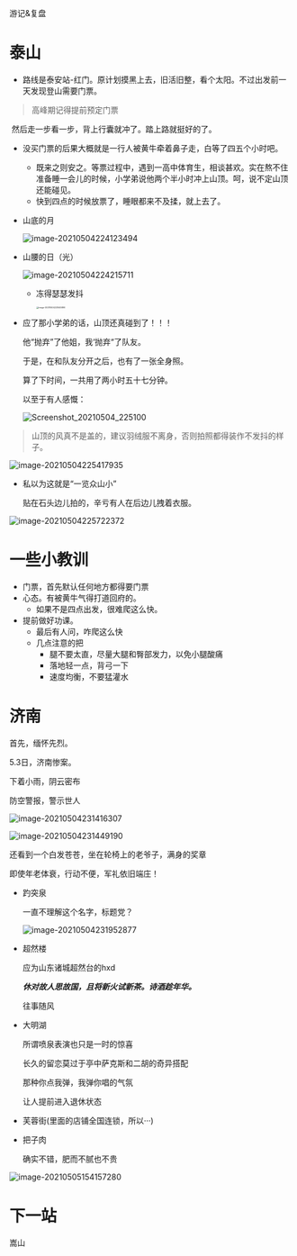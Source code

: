 

游记&复盘

# 泰山

- 路线是泰安站-红门。原计划摸黑上去，旧活旧整，看个太阳。不过出发前一天发现登山需要门票。

> 高峰期记得提前预定门票

​		然后走一步看一步，背上行囊就冲了。踏上路就挺好的了。



- 没买门票的后果大概就是一行人被黄牛牵着鼻子走，白等了四五个小时吧。
  - 既来之则安之。等票过程中，遇到一高中体育生，相谈甚欢。实在熬不住准备睡一会儿的时候，小学弟说他两个半小时冲上山顶。呵，说不定山顶还能碰见。
  - 快到四点的时候放票了，睡眼都来不及揉，就上去了。



- 山底的月

  ![image-20210504224123494](https://raw.githubusercontent.com/whr819987540/pic/main/image-20210504224123494.png)

  

- 山腰的日（光）

  ![image-20210504224215711](https://raw.githubusercontent.com/whr819987540/pic/main/image-20210504224215711.png)

  - 冻得瑟瑟发抖

    <img src="https://raw.githubusercontent.com/whr819987540/pic/main/image-20210504223545890.png" alt="image-20210504223545890" style="zoom: 25%;" />



- 应了那小学弟的话，山顶还真碰到了！！！

  他“抛弃”了他姐，我‘抛弃“了队友。

  于是，在和队友分开之后，也有了一张全身照。

  算了下时间，一共用了两小时五十七分钟。

  以至于有人感慨：

  ![Screenshot_20210504_225100](D:\819987540\Screenshot_20210504_225100.jpg)



> 山顶的风真不是盖的，建议羽绒服不离身，否则拍照都得装作不发抖的样子。

![image-20210504225417935](https://raw.githubusercontent.com/whr819987540/pic/main/image-20210504225417935.png)







- 私以为这就是“一览众山小”

  贴在石头边儿拍的，辛亏有人在后边儿拽着衣服。

![image-20210504225722372](https://raw.githubusercontent.com/whr819987540/pic/main/image-20210504225722372.png)



# 一些小教训

- 门票，首先默认任何地方都得要门票
- 心态。有被黄牛气得打道回府的。
  - 如果不是四点出发，很难爬这么快。
- 提前做好功课。
  - 最后有人问，咋爬这么快
  - 几点注意的把
    - 腿不要太直，尽量大腿和臀部发力，以免小腿酸痛
    - 落地轻一点，背弓一下
    - 速度均衡，不要猛灌水



# 济南



首先，缅怀先烈。

5.3日，济南惨案。

下着小雨，阴云密布

防空警报，警示世人

![image-20210504231416307](https://raw.githubusercontent.com/whr819987540/pic/main/image-20210504231416307.png)



![image-20210504231449190](C:\Users\user\AppData\Roaming\Typora\typora-user-images\image-20210504231449190.png)



还看到一个白发苍苍，坐在轮椅上的老爷子，满身的奖章

即使年老体衰，行动不便，军礼依旧端庄！











- 趵突泉

  一直不理解这个名字，标题党？

  ![image-20210504231952877](https://raw.githubusercontent.com/whr819987540/pic/main/image-20210504231952877.png)

- 超然楼

  应为山东诸城超然台的hxd

  

  ***休对故人思故国，且将新火试新茶。诗酒趁年华。***

  往事随风

  

- 大明湖

  所谓喷泉表演也只是一时的惊喜

  长久的留恋莫过于亭中萨克斯和二胡的奇异搭配

  那种你点我弹，我弹你唱的气氛

  让人提前进入退休状态



- 芙蓉街(里面的店铺全国连锁，所以···)



- 把子肉

  确实不错，肥而不腻也不贵

![image-20210505154157280](https://raw.githubusercontent.com/whr819987540/pic/main/image-20210505154157280.png)



# 下一站

嵩山